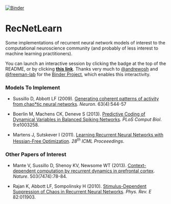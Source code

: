 [![Binder](http://mybinder.org/badge.svg)](http://mybinder.org/repo/ahwillia/RecNetLearn)

# RecNetLearn

Some implementations of recurrent neural network models of interest to the computational neuroscience community (and probably of less interest to machine learning practitioners).

You can launch an interactive session by clicking the badge at the top of the README, or by clicking [**this link**](http://mybinder.org/repo/ahwillia/RecNetLearn). Thanks very much to [@andrewosh](https://github.com/andrewosh) and [@freeman-lab](https://github.com/freeman-lab) for the [Binder Project](http://mybinder.org/), which enables this interactivity.

### Models To Implement

* Sussillo D, Abbott LF (2009). [Generating coherent patterns of activity from chao*tic neural networks](http://dx.doi.org/10.1016/j.neuron.2009.07.018). *Neuron*. 63(4):544-57

*  Boerlin M, Machens CK, Deneve S (2013). [Predictive Coding of Dynamical Variables in Balanced Spiking Networks](http://dx.doi.org/10.1371/journal.pcbi.1003258). *PLoS Comput Biol*. 9:e1003258.

* Martens J, Sutskever I (2011). [Learning Recurrent Neural Networks with Hessian-Free Optimization](http://machinelearning.wustl.edu/mlpapers/paper_files/ICML2011Martens_532.pdf). *28<sup>th</sup> ICML Proceeedings*. 

### Other Papers of Interest

* Mante V, Sussillo D, Shenoy KV, Newsome WT (2013). [Context-dependent computation by recurrent dynamics in prefrontal cortex](http://dx.doi.org/10.1038/nature12742). *Nature*. 503(7474):78-84.
    
* Rajan K, Abbott LF, Sompolinsky H (2010). [Stimulus-Dependent Suppression of Chaos in Recurrent Neural Networks](http://neurotheory.columbia.edu/~larry/RajanNIPS10.pdf). *Phys. Rev. E* 82:011903.
